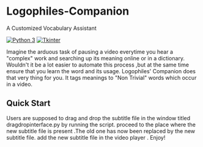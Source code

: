 # Logophiles-Companion
A Customized Vocabulary Assistant

[![Python 3](https://img.shields.io/badge/python-3-blue.svg)](https://www.python.org/download/releases/3.0/)
[![Tkinter](https://img.shields.io/badge/tkinter-interface-green.svg)](https://docs.python.org/2/library/tkinter.html)


Imagine the arduous task of pausing a video everytime you hear a "complex" work and searching up its meaning online or in a dictionary. Wouldn't it be a lot easier to automate this process ,but at the same time ensure that you learn the word and its usage.
Logophiles' Companion does that very thing for you. It tags meanings to "Non Trivial" words which occur in a video. 

Quick Start
---------------

Users are supposed to drag and drop the subtitle file in the window titled dragdropinterface.py by running the script.
proceed to the place where the new subtitle file is present .The old one has now been replaced by the new subtitle file.
add the new subtitle file in the video player . 
Enjoy!

